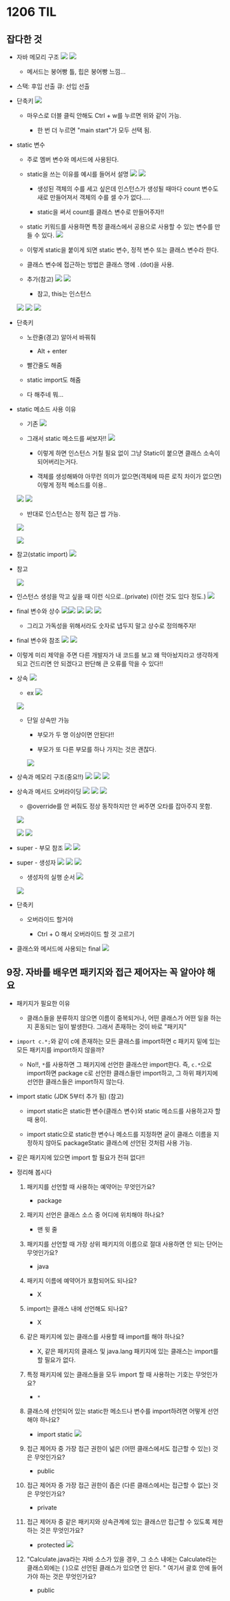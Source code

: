 # 1206 TIL

## 잡다한 것

- 자바 메모리 구조
  ![](1206_assets/2023-12-06-12-23-47-image.png)
  ![](1206_assets/2023-12-06-12-25-22-image.png)
  
  - 메서드는 붕어빵 틀, 힙은 붕어빵 느낌...

- 스택: 후입 선출
  큐: 선입 선출

- 단축키
  ![](1206_assets/2023-12-06-12-34-19-image.png)
  
  - 마우스로 더블 클릭 안해도 Ctrl + w를 누르면 위와 같이 가능.
    
    - 한 번 더 누르면 "main start"가 모두 선택 됨.

- static 변수
  
  - 주로 멤버 변수와 메서드에 사용된다.
  
  - static을 쓰는 이유를 예시를 들어서 설명
    ![](1206_assets/2023-12-06-13-10-24-image.png)
    ![](1206_assets/2023-12-06-13-10-38-image.png)
    
    - 생성된 객체의 수를 세고 싶은데 인스턴스가 생성될 때마다 count 변수도 새로 만들어져서 객체의 수를 셀 수가 없다.....
    
    - static을 써서 count를 클래스 변수로 만들어주자!!
  
  - static 키워드를 사용하면 특정 클래스에서 공용으로 사용할 수 있는 변수를 만들 수 있다.
    ![](1206_assets/2023-12-06-13-13-38-image.png)
  
  - 이렇게 static을 붙이게 되면 static 변수, 정적 변수 또는 클래스 변수라 한다.
  
  - 클래스 변수에 접근하는 방법은 클래스 명에 `.`(dot)을 사용.
  
  - 추가(참고)
    ![](1206_assets/2023-12-06-13-19-15-image.png)
    ![](1206_assets/2023-12-06-13-22-00-image.png)
    
    - 참고, this는 인스턴스
  
  ![](1206_assets/2023-12-06-14-40-59-image.png)
  ![](1206_assets/2023-12-06-14-44-03-image.png)
  ![](1206_assets/2023-12-06-14-46-48-image.png)

- 단축키
  
  - 노란줄(경고) 알아서 바꿔줘
    
    - Alt + enter
  
  - 빨간줄도 해줌
  
  - static import도 해줌
  
  - 다 해주네 뭐...

- static 메소드 사용 이유
  
  - 기존
    ![](1206_assets/2023-12-06-14-52-31-image.png)
  
  - 그래서 static 메소드를 써보자!!
    ![](1206_assets/2023-12-06-14-54-10-image.png)
    
    - 이렇게 하면 인스턴스 거칠 필요 없이 그냥 Static이 붙으면 클래스 소속이 되어버리는거다.
    
    - 객체를 생성해봐야 아무런 의미가 없으면(객체에 따른 로직 차이가 없으면) 이렇게 정적 메소드를 이용..
  
  ![](1206_assets/2023-12-06-14-58-11-image.png)
  ![](1206_assets/2023-12-06-15-00-21-image.png)
  
  - 반대로 인스턴스는 정적 접근 쌉 가능.
  
  ![](1206_assets/2023-12-06-15-06-45-image.png)
  
  ![](1206_assets/2023-12-06-15-21-23-image.png)

- 참고(static import)
  ![](1206_assets/2023-12-06-15-24-38-image.png)

- 참고
  
  ![](1206_assets/2023-12-06-15-26-32-image.png)

- 인스턴스 생성을 막고 싶을 때 이런 식으로..(private) (이런 것도 있다 정도.)
  ![](1206_assets/2023-12-06-15-32-28-image.png)

- final 변수와 상수
  ![](1206_assets/2023-12-06-17-40-04-image.png)![](1206_assets/2023-12-06-17-47-13-image.png)
  ![](1206_assets/2023-12-06-17-48-20-image.png)
  ![](1206_assets/2023-12-06-17-51-38-image.png)
  ![](1206_assets/2023-12-06-17-55-03-image.png)
  
  - 그리고 가독성을 위해서라도 숫자로 냅두지 말고 상수로 정의해주자!

- final 변수와 참조
  ![](1206_assets/2023-12-06-17-55-52-image.png)
  ![](1206_assets/2023-12-06-17-58-25-image.png)

- 이렇게 미리 제약을 주면 다른 개발자가 내 코드를 보고 왜 막아놨지라고 생각하게 되고 건드리면 안 되겠다고 판단해 큰 오류를 막을 수 있다!!

- 상속
  ![](1206_assets/2023-12-06-19-33-28-image.png)
  
  - ex
    ![](1206_assets/2023-12-06-19-40-55-image.png)
  
  ![](1206_assets/2023-12-06-19-41-16-image.png)
  
  - 단일 상속만 가능
    
    - 부모가 두 명 이상이면 안된다!!
    
    - 부모가 또 다른 부모를 하나 가지는 것은 괜찮다.
    
    ![](1206_assets/2023-12-06-19-43-55-image.png)

- 상속과 메모리 구조(중요!!)
  ![](1206_assets/2023-12-06-19-50-24-image.png)
  ![](1206_assets/2023-12-06-19-50-40-image.png)
  ![](1206_assets/2023-12-06-19-50-50-image.png)

- 상속과 메서드 오버라이딩
  ![](1206_assets/2023-12-06-19-57-08-image.png)
  ![](1206_assets/2023-12-06-19-57-30-image.png)
  ![](1206_assets/2023-12-06-19-57-43-image.png)
  
  - @override를 안 써줘도 정상 동작하지만 안 써주면 오타를 잡아주지 못함.
  
  ![](1206_assets/2023-12-06-20-01-10-image.png)
  
  ![](1206_assets/2023-12-06-20-01-21-image.png)
  ![](1206_assets/2023-12-06-20-02-55-image.png)

- super - 부모 참조
  ![](1206_assets/2023-12-06-20-28-24-image.png)
  ![](1206_assets/2023-12-06-20-32-11-image.png)

- super - 생성자
  ![](1206_assets/2023-12-06-20-35-08-image.png)
  ![](1206_assets/2023-12-06-20-35-28-image.png)
  ![](1206_assets/2023-12-06-20-35-45-image.png)
  
  - 생성자의 실행 순서
    ![](1206_assets/2023-12-06-20-39-27-image.png)
  
  ![](1206_assets/2023-12-06-20-42-04-image.png)

- 단축키
  
  - 오버라이드 할거야
    
    - Ctrl + O 해서 오버라이드 할 것 고르기

- 클래스와 메서드에 사용되는 final
  ![](1206_assets/2023-12-06-20-49-56-image.png)

## 9장. 자바를 배우면 패키지와 접근 제어자는 꼭 알아야 해요

- 패키지가 필요한 이유
  
  - 클래스들을 분류하지 않으면 이름이 중복되거나, 어떤 클래스가 어떤 일을 하는지 혼동되는 일이 발생한다. 그래서 존재하는 것이 바로 "패키지"

- `import c.*;`와 같이  c에 존재하는 모든 클래스를 import하면 c 패키지 밑에 있는 모든 패키지를 import하지 않을까?
  
  - No!!, `*`를 사용하면 그 패키지에 선언한 클래스만 import한다. 즉, `c.*`으로 import하면 package c로 선언한 클래스들만 import하고, 그 하위 패키지에 선언한 클래스들은 import하지 않는다.

- import static (JDK 5부터 추가 됨) (참고)
  
  - import static은 static한 변수(클래스 변수)와 static 메소드를 사용하고자 할 때 용이.
  
  - import static으로 static한 변수나 메소드를 지정하면 굳이 클래스 이름을 지정하지 않아도 packageStatic 클래스에 선언된 것처럼 사용 가능. 

- 같은 패키지에 있으면 import 할 필요가 전혀 없다!!

- 정리해 봅시다
  
  1. 패키지를 선언할 때 사용하는 예약어는 무엇인가요?
     
     - package
  
  2. 패키지 선언은 클래스 소스 중 어디에 위치해야 하나요?
     
     - 맨 윗 줄
  
  3. 패키지를 선언할 때 가장 상위 패키지의 이름으로 절대 사용하면 안 되는 단어는 무엇인가요?
     
     - java
  
  4. 패키지 이름에 예약어가 포함되어도 되나요?
     
     - X
  
  5. import는 클래스 내에 선언해도 되나요?
     
     - X
  
  6. 같은 패키지에 있는 클래스를 사용할 때 import를 해야 하나요?
     
     - X, 같은 패키지의 클래스 및 java.lang 패키지에 있는 클래스는 import를 할 필요가 없다.
  
  7. 특정 패키지에 있는 클래스들을 모두 import 할 때 사용하는 기호는 무엇인가요?
     
     - `*`
  
  8. 클래스에 선언되어 있는 static한 메소드나 변수를 import하려면 어떻게 선언해야 하나요?
     
     - import static
       ![](1206_assets/2023-12-06-11-45-01-image.png)
  
  9. 접근 제어자 중 가장 접근 권한이 넓은 (어떤 클래스에서도 접근할 수 있는) 것은 무엇인가요?
     
     - public
  
  10. 접근 제어자 중 가장 접근 권한이 좁은 (다른 클래스에서는 접근할 수 없는) 것은 무엇인가요?
      
      - private
  
  11. 접근 제어자 중 같은 패키지와 상속관계에 있는 클래스만 접근할 수 있도록 제한하는 것은 무엇인가요?
      
      - protected
        ![](1206_assets/2023-12-06-11-45-40-image.png)
  
  12. "Calculate.java라는 자바 소스가 있을 경우, 그 소스 내에는 Calculate라는 클래스외에는 (   )으로 선언된 클래스가 있으면 안 된다. " 여기서 괄호 안에 들어가야 하는 것은 무엇인가요?  
      
      - public
